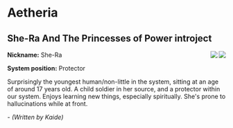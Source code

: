 # Aetheria
## She-Ra And The Princesses of Power introject
<img align="right" src="https://i.imgur.com/IbI164Y.gif"><img align="right" src="https://i.imgur.com/O6K3kJ2.gif">

**Nickname:** She-Ra

**System position:** Protector

Surprisingly the youngest human/non-little in the system, sitting at an age of around 17 years old. A child soldier in her source, and a protector within our system. Enjoys learning new things, especially spiritually. She's prone to hallucinations while at front.

*- (Written by Kaide)*



